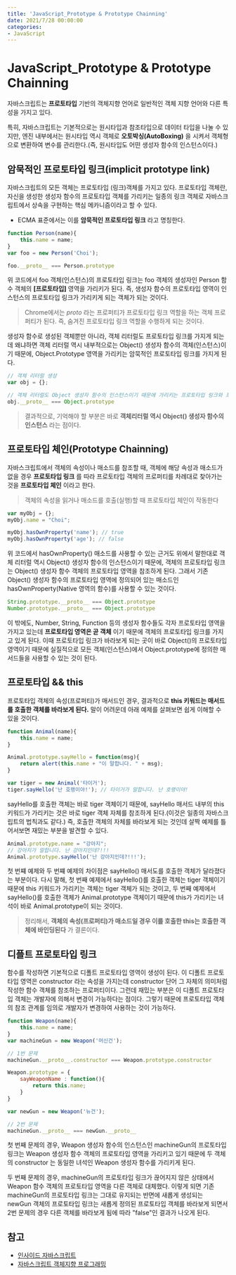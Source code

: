 ```yaml
---
title: 'JavaScript_Prototype & Prototype Chainning'
date: 2021/7/28 00:00:00
categories:
- JavaScript
---
```


# JavaScript_Prototype & Prototype Chainning
자바스크립트는 **프로토타입** 기반의 객체지향 언어로 일반적인 객체 지향 언어와 다른 특성을 가지고 있다.

특히, 자바스크립트는 기본적으로는 원시타입과 참조타입으로 데이터 타입을 나눌 수 있지만, 엔진 내부에서는 원시타입 역시 객체로 **오토박싱(AutoBoxing)** 을 시켜서 객체형으로 변환하여 변수를 관리한다.(즉, 원시타입도 어떤 생성자 함수의 인스턴스이다.)

## 암묵적인 프로토타입 링크(implicit prototype link)
자바스크립트의 모든 객체는 프로토타입 (링크)객체를 가지고 있다. 프로토타입 객체란, 자신을 생성한 생성자 함수의 프로토타입 객체를 가리키는 일종의 링크 객체로 자바스크립트에서 상속을 구현하는 핵심 메카니즘이라고 할 수 있다.
- ECMA 표준에서는 이를 **암묵적인 프로토타입 링크** 라고 명칭한다.

```javascript
function Person(name){
    this.name = name;
}
var foo = new Person('Choi');

foo.__proto__ === Person.prototype
```

위 코드에서 foo 객체(인스턴스)의 프로토타입 링크는 foo 객체의 생성자인 Person 함수 객체의 **[프로토타입]** 영역을 가리키가 된다. 즉, 생성자 함수의 프로토타입 영역이 인스턴스의 프로토타입 링크가 가리키게 되는 객체가 되는 것이다.
> Chrome에서는 _proto_ 라는 프로퍼티가 프로토타입 링크 역할을 하는 객체 프로퍼티가 된다.
즉, 숨겨진 프로토타입 링크 역할을 수행하게 되는 것이다.

생성자 함수로 생성된 객체뿐만 아니라, 객체 리터럴도 프로토타입 링크를 가지게 되는데 왜냐하면 객체 리터럴 역시 내부적으로는 Object() 생성자 함수의 객체(인스턴스)이기 때문에, Object.Prototype 영역을 가리키는 암묵적인 프로토타입 링크를 가지게 된다.

```javascript
// 객체 리터럴 생성
var obj = {};

// 객체 리터럴도 Object 생성자 함수의 인스턴스이기 때문에 가리키는 프로토타입 링크와 프로토타입 영역은 동일한 객체를 바라보게 된다.
obj.__proto__ === Object.prototype
```

> 결과적으로, 기억해야 할 부분은 바로 **객체리터럴 역시 Object() 생성자 함수의 인스턴스** 라는 점이다.


## 프로토타입 체인(Prototype Chainning)
자바스크립트에서 객체의 속성이나 매소드를 참조할 때, 객체에 해당 속성과 매소드가 없을 경우 **프로토타입 링크** 를 따라 프로토타입 객체의 프로퍼티를 차례대로 찾아가는 것을 **프로토타입 체인** 이라고 한다.

> 객체의 속성을 읽거나 매소드를 호출(실행)할 때 프로토타입 체인이 작동한다

```javascript
var myObj = {};
myObj.name = "Choi";

myObj.hasOwnProperty('name'); // true
myObj.hasOwnProperty('age'); // false
```

위 코드에서 hasOwnProperty() 매소드를 사용할 수 있는 근거도 위에서 말한대로 객체 리터럴 역시 Object() 생성자 함수의 인스턴스이기 때문에, 객체의 프로토타입 링크는 Object() 생성자 함수 객체의 프로토타입 영역을 참조하게 된다. 그래서 기존 Object() 생성자 함수의 프로토타입 영역에 정의되어 있는 매소드인 hasOwnProperty(Native 영역의 함수)를 사용할 수 있는 것이다.


```javascript
String.prototype.__proto__ === Object.prototype
Number.prototype.__proto__ === Object.prototype
```


이 밖에도, Number, String, Function 등의 생성자 함수들도 각자 프로토타입 영역을 가지고 있는데 **프로토타입 영역은 곧 객체** 이기 때문에 객체의 프로토타입 링크를 가지고 있게 된다. 이때 프로토타입 링크가 바라보게 되는 곳이 바로 Object()의 프로토타입 영역이기 때문에 실질적으로 모든 객체(인스턴스)에서 Object.prototype에 정의한 매서드들을 사용할 수 있는 것이 된다.


## 프로토타입 && this
프로토타입 객체의 속성(프로퍼티)가 매서드인 경우, 결과적으로 **this 키워드는 매서드를 호출한 객체를 바라보게 된다.** 말이 어려운데 아래 예제를 살펴보면 쉽게 이해할 수 있을 것이다.
```javascript
function Animal(name){
    this.name = name;
}

Animal.prototype.sayHello = function(msg){
    return alert(this.name + "이 말합니다. " + msg);
}

var tiger = new Animal('타이거');
tiger.sayHello('난 호랭이야!'); // 타이거가 말합니다. 난 호랭이야!
```

sayHello를 호출한 객체는 바로 tiger 객체이기 때문에, sayHello 매서드 내부의 this 키워드가 가리키는 것은 바로 tiger 객체 자체를 참조하게 된다.(이것은 일종의 자바스크립트의 법칙과도 같다.) 즉, 호출한 객체의 자체를 바라보게 되는 것인데 살짝 예제를 틀어서보면 재밌는 부분을 발견할 수 있다.

```javascript
Animal.prototype.name = "강아지";
// 강아지가 말합니다. 난 강아지인데?!!!
Animal.prototype.sayHello('난 강아지인데?!!!');
```

첫 번쨰 예제와 두 번쨰 예제의 차이점은 sayHello() 매서도를 호출한 객체가 달라졌다는 부분이다. 다시 말해, 첫 번째 예제에서 sayHello()를 호출한 객체는 tiger 객체이기 때문에 this 키워드가 가리키는 객체는 tiger 객체가 되는 것이고, 두 번째 예제에서 sayHello()를 호출한 객체가 Animal.prototype 객체이기 때문에 this가 가리키는 녀석이 바로 Animal.prototype이 되는 것이다.
> 정리해서, **객체의 속성(프로퍼티)가 매소드일 경우 이를 호출한 this는 호출한 객체에 바인딩된다** 가 결론이다.


## 디플트 프로토타입 링크
함수를 작성하면 기본적으로 디폴트 프로토타입 영역이 생성이 된다. 이 디폴트 프로토타입 영역은 constructor 라는 속성을 가지는데 constructor 단어 그 자체의 의미처럼 작성한 함수 객체를 참조하는 프로퍼티이다. 그런데 재밌는 부분은 이 디폴트 프로토타입 객체는 개발자에 의해서 변경이 가능하다는 점이다. 그렇기 때문에 프로토타입 객체의 참조 관계를 임의로 개발자가 변경하여 사용하는 것이 가능하다.

```javascript
function Weapon(name){
    this.name = name;
}
var machineGun = new Weapon('머신건');

// 1번 문제
machineGun.__proto__.constructor === Weapon.prototype.constructor

Weapon.prototype = {
    sayWeaponName : function(){
        return this.name;
    }
}

var newGun = new Weapon('뉴건');

// 2번 문제
machineGun.__proto__ === newGun.__proto__
```

첫 번째 문제의 경우, Weapon 생성자 함수의 인스턴스인 machineGun의 프로토타입 링크는 Weapon 생성자 함수 객체의 프로토타입 영역을 가리키고 있기 때문에 두 객체의 constructor 는 동일한 녀석인 Weapon 생성자 함수를 가리키게 된다.


두 번째 문제의 경우, machineGun의 프로토타입 링크가 끊어지지 않은 상태에서 Weapon 함수 객체의 프로토타입 영역을 다른 객체로 대체했다. 이렇게 되면 기존 machineGun의 프로토타입 링크는 그대로 유지되는 반면에 새롭게 생성되는 newGun 객체의 프로토타입 링크는 새롭게 정의된 프로토타입 객체를 바라보게 되면서 2번 문제의 경우 다른 객체를 바라보게 됨에 따라 "false"인 결과가 나오게 된다.

## 참고
- [인사이드 자바스크립트](http://book.naver.com/bookdb/book_detail.nhn?bid=7400243)
- [자바스크립트 객체지향 프로그래밍](http://book.naver.com/bookdb/book_detail.nhn?bid=6960939)

